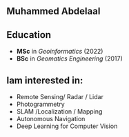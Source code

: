 ## Muhammed Abdelaal

## Education 

- **MSc** in _Geoinformatics_ (2022)
- **BSc** in _Geomatics Engineering_ (2017)

## Iam interested in: 

- Remote Sensing/ Radar / Lidar
- Photogrammetry
- SLAM /Localization / Mapping
- Autonomous Navigation
- Deep Learning for Computer Vision



